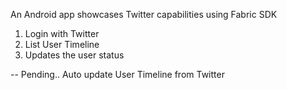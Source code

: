An Android app showcases Twitter capabilities using Fabric SDK
1. Login with Twitter
2. List User Timeline
3. Updates the user status

--
Pending..
Auto update User Timeline from Twitter
